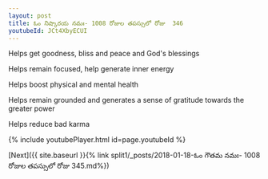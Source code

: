 ```yaml
---
layout: post
title: ఓం నిష్కారయ నమః- 1008 రోజుల తపస్సులో రోజు  346
youtubeId: JCt4XbyECUI
---
```

 
 
Helps get goodness, bliss and peace and God's blessings
 
Helps remain focused, help generate inner energy 
 
Helps boost physical and mental health 
 
Helps remain grounded and generates a sense of gratitude towards the greater power 
 
Helps reduce bad karma
 
 
 
 


{% include youtubePlayer.html id=page.youtubeId %}
 
[Next]({{ site.baseurl }}{% link  split1/_posts/2018-01-18-ఓం గౌతమ నమః- 1008 రోజుల తపస్సులో రోజు  345.md%})
 

